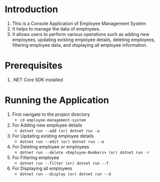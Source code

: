 # Introduction
1. This is a Console Application of Employee Management System 
2. It helps to manage the data of employees.
3. It allows users to perform various operations such as adding new employees, updating existing employee details, deleting employees, filtering employee data, and displaying all employee information.

# Prerequisites
1. .NET Core SDK installed

# Running the Application
1. First navigate to the project directory
    - `cd employee-management-system`
2. For Adding new employee details
    - `dotnet run --add (or) dotnet run -a`
3. For Updating existing employee details
    - `dotnet run --edit (or) dotnet run --e`
4. For Deleting employee or employees
    - `dotnet run --delete <Employee-Numbers> (or) dotnet run -r`
5. For Filtering employee
    - `dotnet run --filter (or) dotnet run --f`
6. For Displaying all employees
    - `dotnet run --display (or) dotnet run --d`
